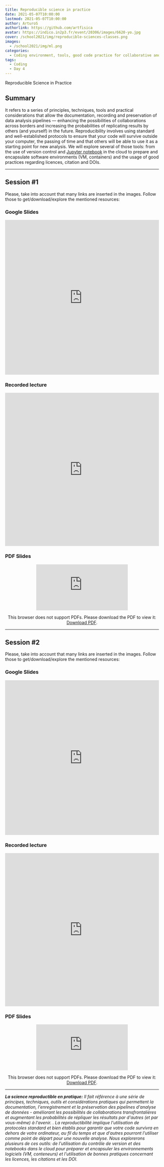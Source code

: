 ```yaml
---
title: Reproducible science in practice
date: 2021-05-07T10:00:00
lastmod: 2021-05-07T10:00:00
author: ArturoS
authorlink: https://github.com/artfisica
avatar: https://indico.in2p3.fr/event/20306/images/6620-yo.jpg
cover: /school2021/img/reproducible-sciences-classes.png
images:
  - /school2021/img/ml.png
categories:
  - Coding environment, tools, good code practice for collaborative and continuous developments
tags:
  - Coding
  - Day 4
---
```


Reproducible Science in Practice

<!--more-->
<!---->

<!-- Dear instructor:
* The dates at the top of this markdown (.md) document will help order the classes in the portal.
Please, if you don't need to, do not change the one that is now.
* Take into account that there is a feature in the dates: if you use a date in the future, the class will be not visible in the portal until the date you have assigned.
* You can create dedicated folders if you need to.
* But if you simply need to add some pictures, you can use the folder ../static/img/ mentioned at the top as /school2021/img/
-->

<!---->

## Summary

It refers to a series of principles, techniques, tools and practical considerations that allow the documentation, recording and preservation of data analysis pipelines — enhancing the possibilities of collaborations across borders and increasing the probabilities of replicating results by others (and yourself) in the future. Reproducibility involves using standard and well-established protocols to ensure that your code will survive outside your computer, the passing of time and that others will be able to use it as a starting point for new analysis. We will explore several of those tools: from the use of version control and [Jupyter notebook](https://jupyter.org/) in the cloud to prepare and encapsulate software environments (VM, containers) and the usage of good practices regarding licences, citation and DOIs.

<hr>

## **Session #1**

Please, take into account that many links are inserted in the images. Follow those to get/download/explore the mentioned resources:

### Google Slides
<CENTER>

<iframe src="https://docs.google.com/presentation/d/e/2PACX-1vQy1lo8qrWG4CyRKKpva_HRU1REvsnQ6KRk5AV9-BvnxYfmOeYCRio0b-mIV9z42UxWFr-WA7cqnngu/embed?start=false&loop=false&delayms=3000" frameborder="0" width="100%" height="505" allowfullscreen="true" mozallowfullscreen="true" webkitallowfullscreen="true"></iframe>

</CENTER>

### Recorded lecture

<CENTER>

<iframe width="100%" height="500" src="https://www.youtube.com/embed/i5b-2U7d9js" title="Reproducible Science in practice" frameborder="0" allow="accelerometer; autoplay; clipboard-write; encrypted-media; gyroscope; picture-in-picture" allowfullscreen></iframe>

</CENTER>


### PDF Slides
<CENTER>

<object data="https://indico.in2p3.fr/event/20306/contributions/95830/attachments/64244/90062/reproducible-science-in-practice-01.pdf" type="application/pdf" width="100%" height="550px">
    <embed src="https://indico.in2p3.fr/event/20306/contributions/95830/attachments/64244/90062/reproducible-science-in-practice-01.pdf">
        <p>This browser does not support PDFs. Please download the PDF to view it: <a href="https://indico.in2p3.fr/event/20306/contributions/95830/attachments/64244/90062/reproducible-science-in-practice-01.pdf">Download PDF</a>.</p>
    </embed>
</object>

</CENTER>

---

## **Session #2**

Please, take into account that many links are inserted in the images. Follow those to get/download/explore the mentioned resources:

### Google Slides

<CENTER>

<iframe src="https://docs.google.com/presentation/d/e/2PACX-1vRKT0Le_PqShaYsx9TX_bCRABS5o3z5glLJnqnyr_gYR7T0ZflyzRd7AxHj8kST8LeqCrF2jMhbEjvw/embed?start=false&loop=false&delayms=3000" frameborder="0" width="100%" height="505" allowfullscreen="true" mozallowfullscreen="true" webkitallowfullscreen="true"></iframe>

</CENTER>

### Recorded lecture

<CENTER>

<iframe width="100%" height="500" src="https://www.youtube.com/embed/8Si021BOTUI" title="Reproducible Science in practice" frameborder="0" allow="accelerometer; autoplay; clipboard-write; encrypted-media; gyroscope; picture-in-picture" allowfullscreen></iframe>

</CENTER>


### PDF Slides
<CENTER>

<object data="https://indico.in2p3.fr/event/20306/contributions/95831/attachments/64579/90061/reproducible-science-in-practice-02.pdf" type="application/pdf" width="100%" height="525px">
    <embed src="https://indico.in2p3.fr/event/20306/contributions/95831/attachments/64579/90061/reproducible-science-in-practice-02.pdf">
        <p>This browser does not support PDFs. Please download the PDF to view it: <a href="https://indico.in2p3.fr/event/20306/contributions/95831/attachments/64579/90061/reproducible-science-in-practice-02.pdf">Download PDF</a>.</p>
    </embed>
</object>

</CENTER>


---

***La science reproductible en pratique:***
*Il fait référence à une série de principes, techniques, outils et considérations pratiques qui permettent la documentation, l'enregistrement et la préservation des pipelines d'analyse de données - améliorant les possibilités de collaborations transfrontalières et augmentant les probabilités de répliquer les résultats par d'autres (et par vous-même) à l'avenir. . La reproductibilité implique l'utilisation de protocoles standard et bien établis pour garantir que votre code survivra en dehors de votre ordinateur, au fil du temps et que d'autres pourront l'utiliser comme point de départ pour une nouvelle analyse. Nous explorerons plusieurs de ces outils: de l'utilisation du contrôle de version et des notebooks dans le cloud pour préparer et encapsuler les environnements logiciels (VM, conteneurs) et l'utilisation de bonnes pratiques concernant les licences, les citations et les DOI.*
